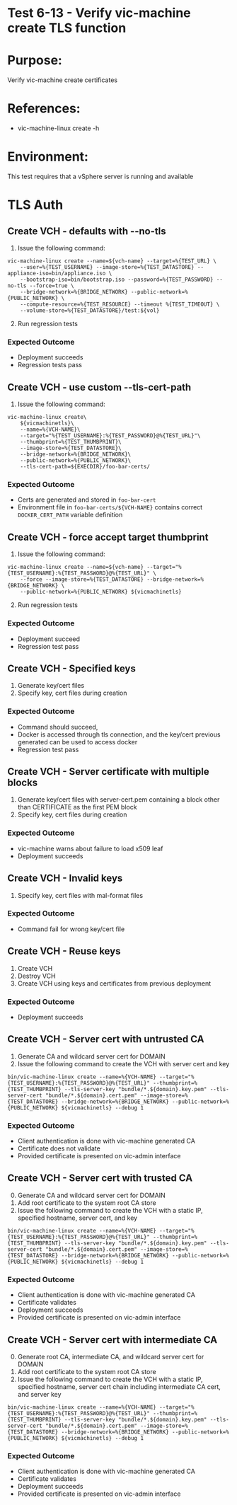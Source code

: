 Test 6-13 - Verify vic-machine create TLS function
=======

# Purpose:
Verify vic-machine create certificates

# References:
* vic-machine-linux create -h

# Environment:
This test requires that a vSphere server is running and available



TLS Auth
=======

## Create VCH - defaults with --no-tls
1. Issue the following command:
```
vic-machine-linux create --name=${vch-name} --target=%{TEST_URL} \
    --user=%{TEST_USERNAME} --image-store=%{TEST_DATASTORE} --appliance-iso=bin/appliance.iso \
    --bootstrap-iso=bin/bootstrap.iso --password=%{TEST_PASSWORD} --no-tls --force=true \
    --bridge-network=%{BRIDGE_NETWORK} --public-network=%{PUBLIC_NETWORK} \
    --compute-resource=%{TEST_RESOURCE} --timeout %{TEST_TIMEOUT} \
    --volume-store=%{TEST_DATASTORE}/test:${vol}
```
2. Run regression tests

### Expected Outcome
* Deployment succeeds
* Regression tests pass

## Create VCH - use custom --tls-cert-path
1. Issue the following command:
```
vic-machine-linux create\
    ${vicmachinetls}\
    --name=%{VCH-NAME}\
    --target="%{TEST_USERNAME}:%{TEST_PASSWORD}@%{TEST_URL}"\
    --thumbprint=%{TEST_THUMBPRINT}\
    --image-store=%{TEST_DATASTORE}\
    --bridge-network=%{BRIDGE_NETWORK}\
    --public-network=%{PUBLIC_NETWORK}\
    --tls-cert-path=${EXECDIR}/foo-bar-certs/
```
### Expected Outcome
* Certs are generated and stored in `foo-bar-cert`
* Environment file in `foo-bar-certs/${VCH-NAME}` contains correct `DOCKER_CERT_PATH` variable definition

## Create VCH - force accept target thumbprint
1. Issue the following command:
```
vic-machine-linux create --name=${vch-name} --target="%{TEST_USERNAME}:%{TEST_PASSWORD}@%{TEST_URL}" \
    --force --image-store=%{TEST_DATASTORE} --bridge-network=%{BRIDGE_NETWORK} \
    --public-network=%{PUBLIC_NETWORK} ${vicmachinetls}
```
2. Run regression tests

### Expected Outcome
* Deployment succeed
* Regression test pass


## Create VCH - Specified keys
1. Generate key/cert files
2. Specify key, cert files during creation

### Expected Outcome
* Command should succeed,
* Docker is accessed through tls connection, and the key/cert previous generated can be used to access docker
* Regression test pass


## Create VCH - Server certificate with multiple blocks
1. Generate key/cert files with server-cert.pem containing a block other than CERTIFICATE as the
   first PEM block
2. Specify key, cert files during creation

### Expected Outcome
* vic-machine warns about failure to load x509 leaf
* Deployment succeeds


## Create VCH - Invalid keys
1. Specify key, cert files with mal-format files

### Expected Outcome
* Command fail for wrong key/cert file


## Create VCH - Reuse keys
1. Create VCH
2. Destroy VCH
3. Create VCH using keys and certificates from previous deployment

### Expected Outcome
* Deployment succeeds


## Create VCH - Server cert with untrusted CA
1. Generate CA and wildcard server cert for DOMAIN
2. Issue the following command to create the VCH with server cert and key
```
bin/vic-machine-linux create --name=%{VCH-NAME} --target="%{TEST_USERNAME}:%{TEST_PASSWORD}@%{TEST_URL}" --thumbprint=%{TEST_THUMBPRINT} --tls-server-key "bundle/*.${domain}.key.pem" --tls-server-cert "bundle/*.${domain}.cert.pem" --image-store=%{TEST_DATASTORE} --bridge-network=%{BRIDGE_NETWORK} --public-network=%{PUBLIC_NETWORK} ${vicmachinetls} --debug 1
```

### Expected Outcome
* Client authentication is done with vic-machine generated CA
* Certificate does not validate
* Provided certificate is presented on vic-admin interface


## Create VCH - Server cert with trusted CA
0. Generate CA and wildcard server cert for DOMAIN
1. Add root certificate to the system root CA store
2. Issue the following command to create the VCH with a static IP, specified hostname, server cert, and key
```
bin/vic-machine-linux create --name=%{VCH-NAME} --target="%{TEST_USERNAME}:%{TEST_PASSWORD}@%{TEST_URL}" --thumbprint=%{TEST_THUMBPRINT} --tls-server-key "bundle/*.${domain}.key.pem" --tls-server-cert "bundle/*.${domain}.cert.pem" --image-store=%{TEST_DATASTORE} --bridge-network=%{BRIDGE_NETWORK} --public-network=%{PUBLIC_NETWORK} ${vicmachinetls} --debug 1
```

### Expected Outcome
* Client authentication is done with vic-machine generated CA
* Certificate validates
* Deployment succeeds
* Provided certificate is presented on vic-admin interface


## Create VCH - Server cert with intermediate CA
0. Generate root CA, intermediate CA, and wildcard server cert for DOMAIN
1. Add root certificate to the system root CA store
2. Issue the following command to create the VCH with a static IP, specified hostname, server cert chain including intermediate CA cert, and server key
```
bin/vic-machine-linux create --name=%{VCH-NAME} --target="%{TEST_USERNAME}:%{TEST_PASSWORD}@%{TEST_URL}" --thumbprint=%{TEST_THUMBPRINT} --tls-server-key "bundle/*.${domain}.key.pem" --tls-server-cert "bundle/*.${domain}.cert.pem" --image-store=%{TEST_DATASTORE} --bridge-network=%{BRIDGE_NETWORK} --public-network=%{PUBLIC_NETWORK} ${vicmachinetls} --debug 1
```

### Expected Outcome
* Client authentication is done with vic-machine generated CA
* Certificate validates
* Deployment succeeds
* Provided certificate is presented on vic-admin interface
